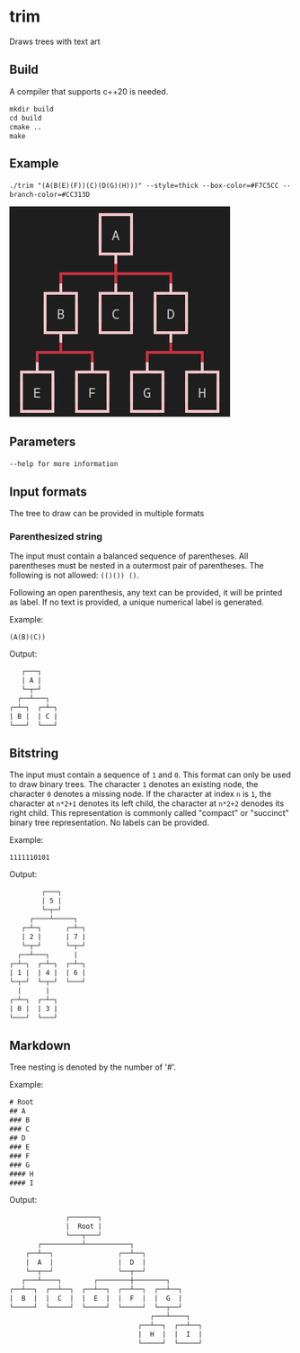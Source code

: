 # trim
Draws trees with text art 


## Build

A compiler that supports c++20 is needed.

```
mkdir build
cd build
cmake ..
make
```

## Example

```
./trim "(A(B(E)(F))(C)(D(G)(H)))" --style=thick --box-color=#F7C5CC --branch-color=#CC313D
```

![](screenshot/example1.png)

## Parameters

`--help for more information`

## Input formats

The tree to draw can be provided in multiple formats

### Parenthesized string

The input must contain a balanced sequence of parentheses.
All parentheses must be nested in a outermost pair of parentheses.
The following is not allowed: `(()()) ()`.

Following an open parenthesis, any text can be provided, it will be printed as label.
If no text is provided, a unique numerical label is generated.

Example:

```
(A(B)(C))
```

Output:

```
   ┌───┐    
   | A |    
   └─┬─┘    
  ┌──┴───┐  
┌─┴─┐  ┌─┴─┐
| B |  | C |
└───┘  └───┘
```

## Bitstring

The input must contain a sequence of `1` and `0`.
This format can only be used to draw binary trees.
The character `1` denotes an existing node, the character `0` denotes a missing node.
If the character at index `n` is `1`, the character at `n*2+1` denotes its left child, the character at `n*2+2` denodes its right child.
This representation is commonly called "compact" or "succinct" binary tree representation.
No labels can be provided.

Example:

```
1111110101
```

Output:

```
        ┌───┐      
        | 5 |      
        └─┬─┘      
     ┌────┴─────┐  
   ┌─┴─┐      ┌─┴─┐
   | 2 |      | 7 |
   └─┬─┘      └─┬─┘
  ┌──┴───┐      |  
┌─┴─┐  ┌─┴─┐  ┌─┴─┐
| 1 |  | 4 |  | 6 |
└─┬─┘  └─┬─┘  └───┘
  |      |         
┌─┴─┐  ┌─┴─┐       
| 0 |  | 3 |       
└───┘  └───┘     
```

## Markdown

Tree nesting is denoted by the number of '#'.

Example:

```
# Root
## A
### B
### C
## D
### E
### F
### G
#### H
#### I
```

Output:

```
              ┌───────┐                         
              |  Root |                         
              └───┬───┘                         
       ┌──────────┴───────────┐                 
    ┌──┴──┐                ┌──┴──┐              
    |  A  |                |  D  |              
    └──┬──┘                └──┬──┘              
   ┌───┴────┐        ┌────────┼────────┐        
┌──┴──┐  ┌──┴──┐  ┌──┴──┐  ┌──┴──┐  ┌──┴──┐     
|  B  |  |  C  |  |  E  |  |  F  |  |  G  |     
└─────┘  └─────┘  └─────┘  └─────┘  └──┬──┘     
                                   ┌───┴────┐   
                                ┌──┴──┐  ┌──┴──┐
                                |  H  |  |  I  |
                                └─────┘  └─────┘
```

